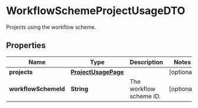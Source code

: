 

# WorkflowSchemeProjectUsageDTO

Projects using the workflow scheme.

## Properties

| Name | Type | Description | Notes |
|------------ | ------------- | ------------- | -------------|
|**projects** | [**ProjectUsagePage**](ProjectUsagePage.md) |  |  [optional] |
|**workflowSchemeId** | **String** | The workflow scheme ID. |  [optional] |



